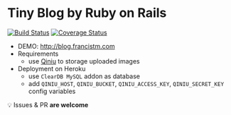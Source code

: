 # Tiny Blog by Ruby on Rails

[![Build Status](https://travis-ci.org/francistm/rails-blog.svg?branch=master)](https://travis-ci.org/francistm/rails-blog)
[![Coverage Status](https://coveralls.io/repos/github/francistm/rails-blog/badge.svg?branch=master)](https://coveralls.io/github/francistm/rails-blog?branch=master)

- DEMO: <http://blog.francistm.com>
- Requirements
  - use [Qiniu](http://qiniu.com/) to storage uploaded images
- Deployment on Heroku
  - use `ClearDB MySQL` addon as database
  - add `QINIU_HOST`, `QINIU_BUCKET`, `QINIU_ACCESS_KEY`, `QINIU_SECRET_KEY` config variables


:bulb: Issues & PR **are welcome**
